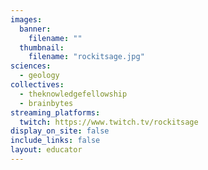 ```yaml
---
images:
  banner:
    filename: ""
  thumbnail:
    filename: "rockitsage.jpg"
sciences:
  - geology
collectives:
  - theknowledgefellowship
  - brainbytes
streaming_platforms:
  twitch: https://www.twitch.tv/rockitsage
display_on_site: false
include_links: false
layout: educator
---
```

